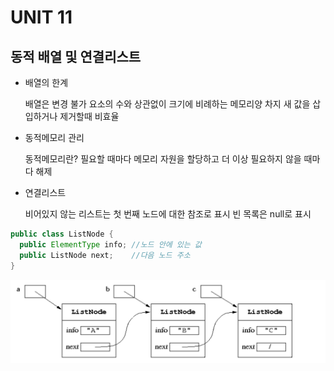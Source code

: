 # UNIT 11
## 동적 배열 및 연결리스트

- 배열의 한계


    배열은 변경 불가
    요소의 수와 상관없이 크기에 비례하는 메모리양 차지
    새 값을 삽입하거나 제거할때 비효율


- 동적메모리 관리


    동적메모리란?
    필요할 때마다 메모리 자원을 할당하고 더 이상 필요하지 않을 때마다 해제



- 연결리스트

    
    비어있지 않는 리스트는 첫 번째 노드에 대한 참조로 표시
    빈 목록은 null로 표시


```java
public class ListNode {
  public ElementType info; //노드 안에 있는 값
  public ListNode next;    //다음 노드 주소
}
```

![image](img/1.png)
